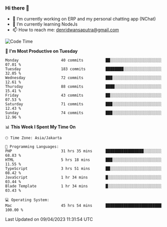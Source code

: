 ### Hi there 👋

- 🔭 I’m currently working on ERP and my personal chatting app (NChat)
- 🌱 I’m currently learning NodeJs
- 📫 How to reach me: denridwansaputra@gmail.com


<!--START_SECTION:waka-->
![Code Time](http://img.shields.io/badge/Code%20Time-2%2C941%20hrs%2053%20mins-blue)

📅 **I'm Most Productive on Tuesday** 

```text
Monday                   40 commits          ██░░░░░░░░░░░░░░░░░░░░░░░   07.01 % 
Tuesday                  183 commits         ████████░░░░░░░░░░░░░░░░░   32.05 % 
Wednesday                72 commits          ███░░░░░░░░░░░░░░░░░░░░░░   12.61 % 
Thursday                 88 commits          ████░░░░░░░░░░░░░░░░░░░░░   15.41 % 
Friday                   43 commits          ██░░░░░░░░░░░░░░░░░░░░░░░   07.53 % 
Saturday                 71 commits          ███░░░░░░░░░░░░░░░░░░░░░░   12.43 % 
Sunday                   74 commits          ███░░░░░░░░░░░░░░░░░░░░░░   12.96 % 
```


📊 **This Week I Spent My Time On** 

```text
🕑︎ Time Zone: Asia/Jakarta

💬 Programming Languages: 
PHP                      31 hrs 35 mins      █████████████████░░░░░░░░   68.83 % 
HTML                     5 hrs 18 mins       ███░░░░░░░░░░░░░░░░░░░░░░   11.55 % 
TypeScript               3 hrs 51 mins       ██░░░░░░░░░░░░░░░░░░░░░░░   08.42 % 
JavaScript               1 hr 34 mins        █░░░░░░░░░░░░░░░░░░░░░░░░   03.44 % 
Blade Template           1 hr 34 mins        █░░░░░░░░░░░░░░░░░░░░░░░░   03.43 % 

💻 Operating System: 
Mac                      45 hrs 54 mins      █████████████████████████   100.00 % 
```


 Last Updated on 09/04/2023 11:31:54 UTC
<!--END_SECTION:waka-->
